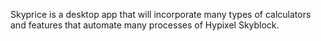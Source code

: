 Skyprice is a desktop app that will incorporate many types of calculators and features that automate many processes of Hypixel Skyblock. 
